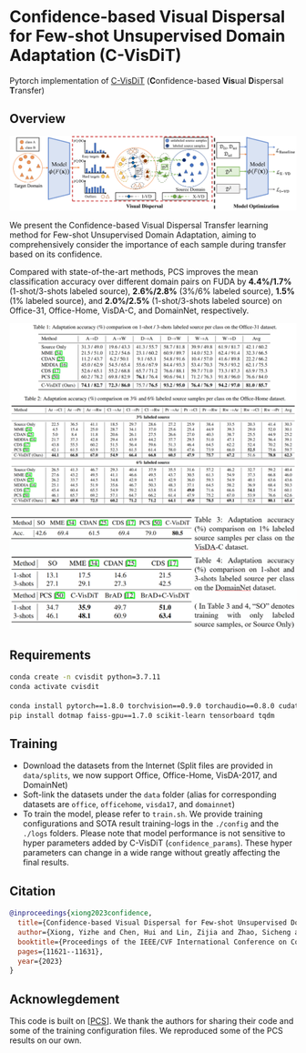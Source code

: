 # Confidence-based Visual Dispersal for Few-shot Unsupervised Domain Adaptation (C-VisDiT)

Pytorch implementation of [C-VisDiT](https://openaccess.thecvf.com/content/ICCV2023/html/Xiong_Confidence-based_Visual_Dispersal_for_Few-shot_Unsupervised_Domain_Adaptation_ICCV_2023_paper.html) (**C**onfidence-based **Vis**ual **D**ispersal **T**ransfer)

## Overview

![C-VisDiT](./lib/overview.png)

We present the Confidence-based Visual Dispersal Transfer learning method for Few-shot Unsupervised Domain Adaptation, aiming to comprehensively consider the importance of each sample during transfer based on its confidence.

Compared with state-of-the-art methods, PCS improves the mean classification accuracy over different domain pairs on FUDA by **4.4%/1.7%** (1-shot/3-shots labeled source), **2.6%/2.8%** (3\%/6\% labeled source), **1.5%** (1\% labeled source), and **2.0%/2.5%** (1-shot/3-shots labeled source) on Office-31, Office-Home, VisDA-C, and DomainNet, respectively.

![result1](./lib/result1.png)

![result2](./lib/result2.png)

## Requirements

```bash
conda create -n cvisdit python=3.7.11
conda activate cvisdit

conda install pytorch==1.8.0 torchvision==0.9.0 torchaudio==0.8.0 cudatoolkit=11.1 -c pytorch -c conda-forge
pip install dotmap faiss-gpu==1.7.0 scikit-learn tensorboard tqdm
```

## Training

- Download the datasets from the Internet (Split files are provided in `data/splits`, we now support Office, Office-Home, VisDA-2017, and DomainNet)
- Soft-link the datasets under the `data` folder (alias for corresponding datasets are `office`, `officehome`, `visda17`, and `domainnet`) 
- To train the model, please refer to `train.sh`. We provide training configurations and SOTA result training-logs in the `./config` and the `./logs` folders. Please note that model performance is not sensitive to hyper parameters added by C-VisDiT (`confidence_params`). These hyper parameters can change in a wide range without greatly affecting the final results.

## Citation

```bibtex
@inproceedings{xiong2023confidence,
  title={Confidence-based Visual Dispersal for Few-shot Unsupervised Domain Adaptation},
  author={Xiong, Yizhe and Chen, Hui and Lin, Zijia and Zhao, Sicheng and Ding, Guiguang},
  booktitle={Proceedings of the IEEE/CVF International Conference on Computer Vision},
  pages={11621--11631},
  year={2023}
}
```

## Acknowlegdement

This code is built on [[PCS](https://github.com/zhengzangw/PCS-FUDA)]. We thank the authors for sharing their code and some of the training configuration files. We reproduced some of the PCS results on our own.
